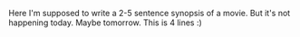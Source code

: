 Here I'm supposed to write a 2-5 sentence synopsis of a movie.
But it's not happening today.
Maybe tomorrow.
This is 4 lines :)
